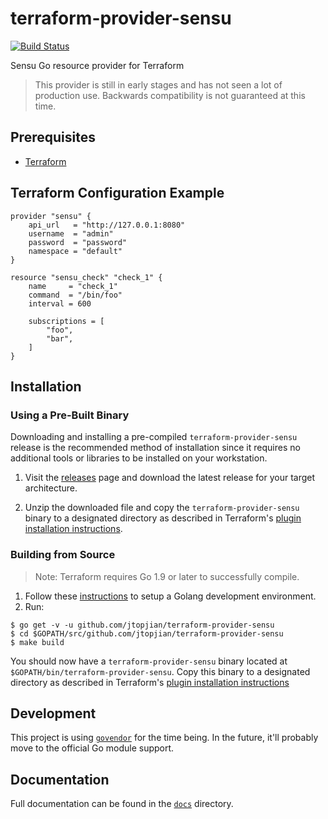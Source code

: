 # terraform-provider-sensu

[![Build Status](https://travis-ci.org/jtopjian/terraform-provider-sensu.svg?branch=master)](https://travis-ci.org/jtopjian/terraform-provider-sensu)


Sensu Go resource provider for Terraform

> This provider is still in early stages and has not seen
> a lot of production use. Backwards compatibility is not
> guaranteed at this time.

## Prerequisites

* [Terraform][1]

## Terraform Configuration Example

```hcl
provider "sensu" {
	api_url   = "http://127.0.0.1:8080"
	username  = "admin"
	password  = "password"
	namespace = "default"
}

resource "sensu_check" "check_1" {
	name     = "check_1"
	command  = "/bin/foo"
	interval = 600

	subscriptions = [
		"foo",
		"bar",
	]
}
```

## Installation

### Using a Pre-Built Binary

Downloading and installing a pre-compiled `terraform-provider-sensu` release
is the recommended method of installation since it requires no additional tools
or libraries to be installed on your workstation.

1. Visit the [releases][2] page and download the latest release for your target
   architecture.

2. Unzip the downloaded file and copy the `terraform-provider-sensu` binary
   to a designated directory as described in Terraform's [plugin installation
   instructions][3].

### Building from Source

> Note: Terraform requires Go 1.9 or later to successfully compile.

1. Follow these [instructions][4] to setup a Golang development environment.
2. Run:

```shell
$ go get -v -u github.com/jtopjian/terraform-provider-sensu
$ cd $GOPATH/src/github.com/jtopjian/terraform-provider-sensu
$ make build
```

You should now have a `terraform-provider-sensu` binary located at
`$GOPATH/bin/terraform-provider-sensu`. Copy this binary to a designated
directory as described in Terraform's [plugin installation instructions][3]

## Development

This project is using [`govendor`][5] for the time being. In the future,
it'll probably move to the official Go module support.

## Documentation

Full documentation can be found in the [`docs`][6] directory.

[1]: http://terraform.io
[2]: https://github.com/jtopjian/terraform-provider-sensu/releases
[3]: https://www.terraform.io/docs/plugins/basics.html#installing-a-plugin
[4]: https://golang.org/doc/install
[5]: https://github.com/kardianos/govendor
[6]: /docs
